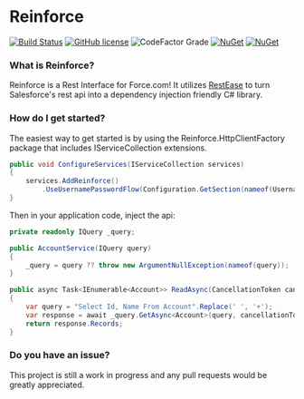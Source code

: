 Reinforce
==================================
[![Build Status](https://dev.azure.com/deesejohn/Reinforce/_apis/build/status/deesejohn.Reinforce?branchName=master)](https://dev.azure.com/deesejohn/Reinforce/_build/latest?definitionId=1&branchName=master)
[![GitHub license](https://img.shields.io/github/license/deesejohn/Reinforce)](https://github.com/deesejohn/Reinforce/blob/master/LICENSE)
![CodeFactor Grade](https://img.shields.io/codefactor/grade/github/deesejohn/reinforce)
[![NuGet](https://img.shields.io/nuget/v/Reinforce.svg?label=Reinforce&logo=nuget)](https://www.nuget.org/packages/Reinforce/)
[![NuGet](https://img.shields.io/nuget/v/Reinforce.HttpClientFactory.svg?label=Reinforce.HttpClientFactory&logo=nuget)](https://www.nuget.org/packages/Reinforce.HttpClientFactory/)

### What is Reinforce?

Reinforce is a Rest Interface for Force.com! It utilizes [RestEase](https://github.com/canton7/RestEase) to turn Salesforce's rest api into a dependency injection friendly C# library.

### How do I get started?

The easiest way to get started is by using the Reinforce.HttpClientFactory package that includes IServiceCollection extensions.

```csharp
public void ConfigureServices(IServiceCollection services)
{
    services.AddReinforce()
        .UseUsernamePasswordFlow(Configuration.GetSection(nameof(UsernamePasswordSettings)).Get<UsernamePasswordSettings>());
}
```
Then in your application code, inject the api:

```csharp
private readonly IQuery _query;

public AccountService(IQuery query)
{
    _query = query ?? throw new ArgumentNullException(nameof(query));
}

public async Task<IEnumerable<Account>> ReadAsync(CancellationToken cancellationToken)
{
    var query = "Select Id, Name From Account".Replace(' ', '+');
    var response = await _query.GetAsync<Account>(query, cancellationToken);
    return response.Records;
}
```

### Do you have an issue?
This project is still a work in progress and any pull requests would be greatly appreciated.
